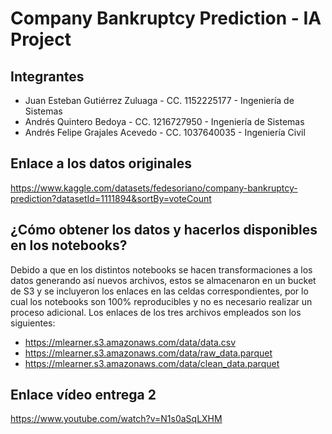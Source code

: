 # Company Bankruptcy Prediction - IA Project

## Integrantes

- Juan Esteban Gutiérrez Zuluaga - CC. 1152225177 - Ingeniería de Sistemas
- Andrés Quintero Bedoya - CC. 1216727950 - Ingeniería de Sistemas
- Andrés Felipe Grajales Acevedo - CC. 1037640035 - Ingeniería Civil

## Enlace a los datos originales

https://www.kaggle.com/datasets/fedesoriano/company-bankruptcy-prediction?datasetId=1111894&sortBy=voteCount

## ¿Cómo obtener los datos y hacerlos disponibles en los notebooks?

Debido a que en los distintos notebooks se hacen transformaciones a los datos generando así nuevos archivos, estos se almacenaron en un bucket de S3 y se incluyeron los enlaces en las celdas correspondientes, por lo cual los notebooks son 100% reproducibles y no es necesario realizar un proceso adicional. Los enlaces de los tres archivos empleados son los siguientes:

- https://mlearner.s3.amazonaws.com/data/data.csv
- https://mlearner.s3.amazonaws.com/data/raw_data.parquet
- https://mlearner.s3.amazonaws.com/data/clean_data.parquet

## Enlace vídeo entrega 2

https://www.youtube.com/watch?v=N1s0aSqLXHM


